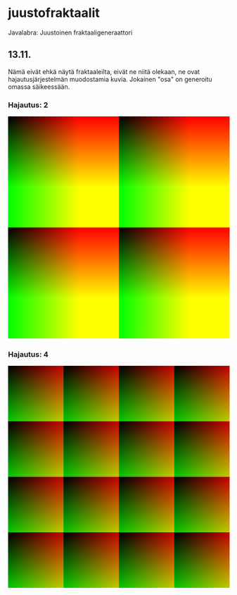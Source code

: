 juustofraktaalit
================

Javalabra: Juustoinen fraktaaligeneraattori



## 13.11.

Nämä eivät ehkä näytä fraktaaleilta, eivät ne niitä olekaan, ne ovat hajautusjärjestelmän muodostamia kuvia. Jokainen "osa" on generoitu omassa säikeessään.
### Hajautus: 2
![hajautus 2](https://raw.githubusercontent.com/theikkila/juustofraktaalit/master/dokumentointi/testikuvia/img1.png)

### Hajautus: 4
![hajautus 4](https://raw.githubusercontent.com/theikkila/juustofraktaalit/master/dokumentointi/testikuvia/img.png)
